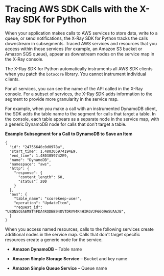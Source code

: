 # Tracing AWS SDK Calls with the X\-Ray SDK for Python<a name="xray-sdk-python-awssdkclients"></a>

When your application makes calls to AWS services to store data, write to a queue, or send notifications, the X\-Ray SDK for Python tracks the calls downstream in subsegments\. Traced AWS services and resources that you access within those services \(for example, an Amazon S3 bucket or Amazon SQS queue\), appear as downstream nodes on the service map in the X\-Ray console\.

The X\-Ray SDK for Python automatically instruments all AWS SDK clients when you patch the `botocore` library\. You cannot instrument individual clients\.

For all services, you can see the name of the API called in the X\-Ray console\. For a subset of services, the X\-Ray SDK adds information to the segment to provide more granularity in the service map\.

For example, when you make a call with an instrumented DynamoDB client, the SDK adds the table name to the segment for calls that target a table\. In the console, each table appears as a separate node in the service map, with a generic DynamoDB node for calls that don't target a table\.

**Example Subsegment for a Call to DynamoDB to Save an Item**  

```
{
  "id": "24756640c0d0978a",
  "start_time": 1.480305974194E9,
  "end_time": 1.4803059742E9,
  "name": "DynamoDB",
  "namespace": "aws",
  "http": {
    "response": {
      "content_length": 60,
      "status": 200
    }
  },
  "aws": {
    "table_name": "scorekeep-user",
    "operation": "UpdateItem",
    "request_id": "UBQNSO5AEM8T4FDA4RQDEB94OVTDRVV4K4HIRGVJF66Q9ASUAAJG",
  }
}
```

When you access named resources, calls to the following services create additional nodes in the service map\. Calls that don't target specific resources create a generic node for the service\.

+ **Amazon DynamoDB** – Table name

+ **Amazon Simple Storage Service** – Bucket and key name

+ **Amazon Simple Queue Service** – Queue name